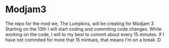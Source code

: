 Modjam3
==================

The repo for the mod we, The Lumpkins, will be creating for Modjam 3
Starting on the 13th I will start coding and commiting code changes. While working on the code, I will to my best to commit about every 15 minutes. If I have not commited for more that 15 mintues, that means I'm on a break :D
